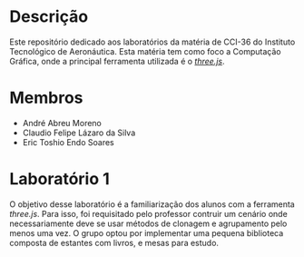# Descrição

Este repositório dedicado aos laboratórios da matéria de CCI-36 do Instituto Tecnológico de Aeronáutica.
Esta matéria tem como foco a Computação Gráfica, onde a principal ferramenta utilizada é o [*three.js*](https://threejs.org).

# Membros

* André Abreu Moreno 
* Claudio Felipe Lázaro da Silva
* Eric Toshio Endo Soares

# Laboratório 1

O objetivo desse laboratório é a familiarização dos alunos com a ferramenta *three.js*. Para isso, foi requisitado pelo professor contruir um cenário onde necessariamente deve se usar métodos de clonagem e agrupamento pelo menos uma vez. O grupo optou por implementar uma pequena biblioteca composta de estantes com livros, e mesas para estudo.